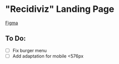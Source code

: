 # "Recidiviz" Landing Page

[Figma](<https://www.figma.com/design/tqc0wWnvGgrf07uIVyH1ta/Recidiviz-(MaxGraph-Youtube-Spring-2023)-(Copy)?node-id=1-2&node-type=frame&t=GwSx0gf0LwtTM7oG-0>)

## To Do:
- [ ] Fix burger menu
- [ ] Add adaptation for mobile <576px
